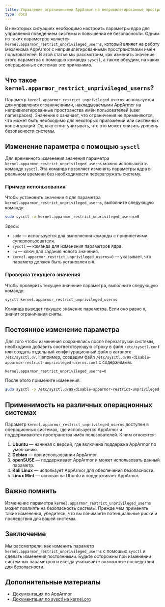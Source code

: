 ```yaml
---
title: Управление ограничениями AppArmor на непривилегированные пространства имён пользователей
type: docs
---
```


В некоторых ситуациях необходимо настроить параметры ядра для управления поведением системы и повышения её безопасности. Одним из таких параметров является `kernel.apparmor_restrict_unprivileged_userns`, который влияет на работу механизма AppArmor с непривилегированными пространствами имён пользователей. В этой статье мы рассмотрим, как изменить значение этого параметра с помощью команды `sysctl`, а также обсудим, на каких операционных системах это применимо.

## Что такое `kernel.apparmor_restrict_unprivileged_userns`?

Параметр `kernel.apparmor_restrict_unprivileged_userns` используется для управления ограничениями, накладываемыми AppArmor на непривилегированные пространства имён пользователей (user namespaces). Значение `0` означает, что ограничения не применяются, что может быть необходимо для некоторых приложений или системных конфигураций. Однако стоит учитывать, что это может снизить уровень безопасности системы.

## Изменение параметра с помощью `sysctl`

Для временного изменения значения параметра `kernel.apparmor_restrict_unprivileged_userns` можно использовать команду `sysctl`. Эта команда позволяет изменять параметры ядра в реальном времени без необходимости перезагружать систему.

### Пример использования

Чтобы установить значение `0` для параметра `kernel.apparmor_restrict_unprivileged_userns`, выполните следующую команду:

```bash
sudo sysctl -w kernel.apparmor_restrict_unprivileged_userns=0
```

Здесь:
- `sudo` — используется для выполнения команды с привилегиями суперпользователя.
- `sysctl` — команда для изменения параметров ядра.
- `-w` — ключ для задания нового значения.
- `kernel.apparmor_restrict_unprivileged_userns=0` — указывает, что параметр должен быть установлен в `0`.

### Проверка текущего значения

Чтобы проверить текущее значение параметра, выполните следующую команду:

```bash
sysctl kernel.apparmor_restrict_unprivileged_userns
```

Команда выведет текущее значение параметра. Если оно равно `0`, значит ограничения сняты.

## Постоянное изменение параметра

Для того чтобы изменения сохранялись после перезагрузки системы, необходимо добавить соответствующую строку в файл `/etc/sysctl.conf` или создать отдельный конфигурационный файл в каталоге `/etc/sysctl.d/`. Например, создадим файл `/etc/sysctl.d/99-disable-apparmor-restrict-unprivileged-userns.conf` с содержимым:

```
kernel.apparmor_restrict_unprivileged_userns=0
```

После этого примените изменения:

```bash
sudo sysctl -p /etc/sysctl.d/99-disable-apparmor-restrict-unprivileged-userns.conf
```

## Применимость на различных операционных системах

Параметр `kernel.apparmor_restrict_unprivileged_userns` доступен в операционных системах, где используется AppArmor и поддерживаются пространства имён пользователей. К ним относятся:

1. **Ubuntu** — начиная с версий, где включена поддержка AppArmor по умолчанию.
2. **Debian** — при использовании AppArmor.
3. **openSUSE** — поддерживает AppArmor и может использовать данный параметр.
4. **Kali Linux** — использует AppArmor для обеспечения безопасности.
5. **Linux Mint** — основан на Ubuntu и поддерживает AppArmor.

## Важно помнить

Изменение параметра `kernel.apparmor_restrict_unprivileged_userns` может повлиять на безопасность системы. Прежде чем применять такие изменения, убедитесь, что вы понимаете потенциальные риски и последствия для вашей системы.

## Заключение

Мы рассмотрели, как изменить параметр `kernel.apparmor_restrict_unprivileged_userns` с помощью `sysctl` и сделать изменения постоянными. Будьте осторожны при изменении системных параметров и всегда учитывайте возможные последствия для безопасности.

## Дополнительные материалы

- [Документация по AppArmor](https://wiki.ubuntu.com/AppArmor)
- [Документация по sysctl на kernel.org](https://www.kernel.org/doc/Documentation/sysctl/)
